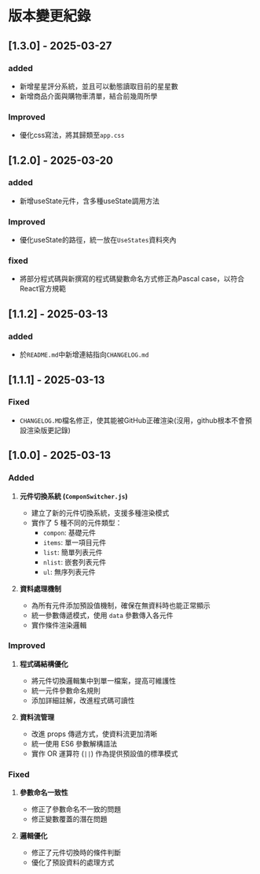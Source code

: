 # 版本變更紀錄

## [1.3.0] - 2025-03-27
### added 
   - 新增星星評分系統，並且可以動態讀取目前的星星數
   - 新增商品介面與購物車清單，結合前幾周所學

### Improved
   - 優化css寫法，將其歸類至`app.css`

## [1.2.0] - 2025-03-20
### added
   - 新增useState元件，含多種useState調用方法

### Improved
   - 優化useState的路徑，統一放在`UseStates`資料夾內

### fixed
   - 將部分程式碼與新撰寫的程式碼變數命名方式修正為Pascal case，以符合React官方規範

## [1.1.2] - 2025-03-13
### added
   - 於`README.md`中新增連結指向`CHANGELOG.md`


## [1.1.1] - 2025-03-13
### Fixed
   - `CHANGELOG.MD`檔名修正，使其能被GitHub正確渲染(沒用，github根本不會預設渲染版更記錄)


## [1.0.0] - 2025-03-13

### Added

1. **元件切換系統 (`ComponSwitcher.js`)**
   - 建立了新的元件切換系統，支援多種渲染模式
   - 實作了 5 種不同的元件類型：
     - `compon`: 基礎元件
     - `items`: 單一項目元件
     - `list`: 簡單列表元件
     - `nlist`: 嵌套列表元件
     - `ul`: 無序列表元件

2. **資料處理機制**
   - 為所有元件添加預設值機制，確保在無資料時也能正常顯示
   - 統一參數傳遞模式，使用 `data` 參數傳入各元件
   - 實作條件渲染邏輯

### Improved

1. **程式碼結構優化**
   - 將元件切換邏輯集中到單一檔案，提高可維護性
   - 統一元件參數命名規則
   - 添加詳細註解，改進程式碼可讀性

2. **資料流管理**
   - 改進 props 傳遞方式，使資料流更加清晰
   - 統一使用 ES6 參數解構語法
   - 實作 OR 運算符 (`||`) 作為提供預設值的標準模式

### Fixed

1. **參數命名一致性**
   - 修正了參數命名不一致的問題
   - 修正變數覆蓋的潛在問題

2. **邏輯優化**
   - 修正了元件切換時的條件判斷
   - 優化了預設資料的處理方式


